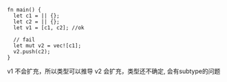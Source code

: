 ```
fn main() {
  let c1 = || {};
  let c2 = || {};
  let v1 = [c1, c2]; //ok

  // fail
  let mut v2 = vec![c1];
  v2.push(c2);
}
```

v1 不会扩充，所以类型可以推导
v2 会扩充，类型还不确定, 会有subtype的问题

